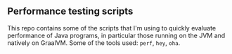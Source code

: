 ## Performance testing scripts

This repo contains some of the scripts that I'm using to quickly evaluate performance of Java programs, in particular those running on the JVM and natively on GraalVM. Some of the tools used: `perf`, `hey`, `oha`.
